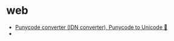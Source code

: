 # web

- [Punycode converter (IDN converter), Punycode to Unicode 🔧](https://www.punycoder.com/)
- 
